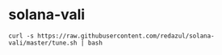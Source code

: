 # solana-vali
```
curl -s https://raw.githubusercontent.com/redazul/solana-vali/master/tune.sh | bash
```

